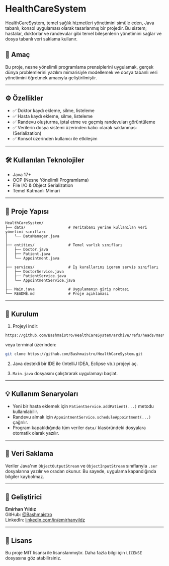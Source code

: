 # HealthCareSystem

HealthCareSystem, temel sağlık hizmetleri yönetimini simüle eden, Java tabanlı, konsol uygulaması olarak tasarlanmış bir projedir. Bu sistem; hastalar, doktorlar ve randevular gibi temel bileşenlerin yönetimini sağlar ve dosya tabanlı veri saklama kullanır.

## 📌 Amaç

Bu proje, nesne yönelimli programlama prensiplerini uygulamak, gerçek dünya problemlerini yazılım mimarisiyle modellemek ve dosya tabanlı veri yönetimini öğretmek amacıyla geliştirilmiştir.

---

## ⚙️ Özellikler

- ✅ Doktor kaydı ekleme, silme, listeleme
- ✅ Hasta kaydı ekleme, silme, listeleme
- ✅ Randevu oluşturma, iptal etme ve geçmiş randevuları görüntüleme
- ✅ Verilerin dosya sistemi üzerinden kalıcı olarak saklanması (Serialization)
- ✅ Konsol üzerinden kullanıcı ile etkileşim

---

## 🛠️ Kullanılan Teknolojiler

- Java 17+
- OOP (Nesne Yönelimli Programlama)
- File I/O & Object Serialization
- Temel Katmanlı Mimari

---

## 📁 Proje Yapısı

```
HealthCareSystem/
├── data/                   # Veritabanı yerine kullanılan veri yönetimi sınıfları
│   └── DataManager.java
│
├── entities/               # Temel varlık sınıfları
│   ├── Doctor.java
│   ├── Patient.java
│   └── Appointment.java
│
├── services/               # İş kurallarını içeren servis sınıfları
│   ├── DoctorService.java
│   ├── PatientService.java
│   └── AppointmentService.java
│
├── Main.java               # Uygulamanın giriş noktası
└── README.md               # Proje açıklaması
```

---

## 🚀 Kurulum

1. Projeyi indir:
```
https://github.com/Bashmaistro/HealthCareSystem/archive/refs/heads/master.zip
```
veya terminal üzerinden:

```bash
git clone https://github.com/Bashmaistro/HealthCareSystem.git
```

2. Java destekli bir IDE ile (IntelliJ IDEA, Eclipse vb.) projeyi aç.

3. `Main.java` dosyasını çalıştırarak uygulamayı başlat.

---

## 💡 Kullanım Senaryoları

- Yeni bir hasta eklemek için `PatientService.addPatient(...)` metodu kullanılabilir.
- Randevu almak için `AppointmentService.scheduleAppointment(...)` çağrılır.
- Program kapatıldığında tüm veriler `data/` klasöründeki dosyalara otomatik olarak yazılır.

---

## 🔐 Veri Saklama

Veriler Java'nın `ObjectOutputStream` ve `ObjectInputStream` sınıflarıyla `.ser` dosyalarına yazılır ve oradan okunur. Bu sayede, uygulama kapandığında bilgiler kaybolmaz.

---

## 👤 Geliştirici

**Emirhan Yıldız**  
GitHub: [@Bashmaistro](https://github.com/Bashmaistro)  
LinkedIn: [linkedin.com/in/emirhanyildz](https://linkedin.com/in/emirhanyildz)

---

## 📄 Lisans

Bu proje MIT lisansı ile lisanslanmıştır. Daha fazla bilgi için `LICENSE` dosyasına göz atabilirsiniz.
